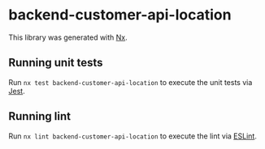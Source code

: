# backend-customer-api-location

This library was generated with [Nx](https://nx.dev).

## Running unit tests

Run `nx test backend-customer-api-location` to execute the unit tests via [Jest](https://jestjs.io).

## Running lint

Run `nx lint backend-customer-api-location` to execute the lint via [ESLint](https://eslint.org/).
